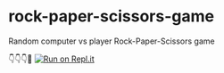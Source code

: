 # rock-paper-scissors-game
Random computer vs player Rock-Paper-Scissors game

👇👇👇🤙
[![Run on Repl.it](https://repl.it/badge/github/isennkubilay/rock-paper-scissors-game)](https://repl.it/github/isennkubilay/rock-paper-scissors-game)
